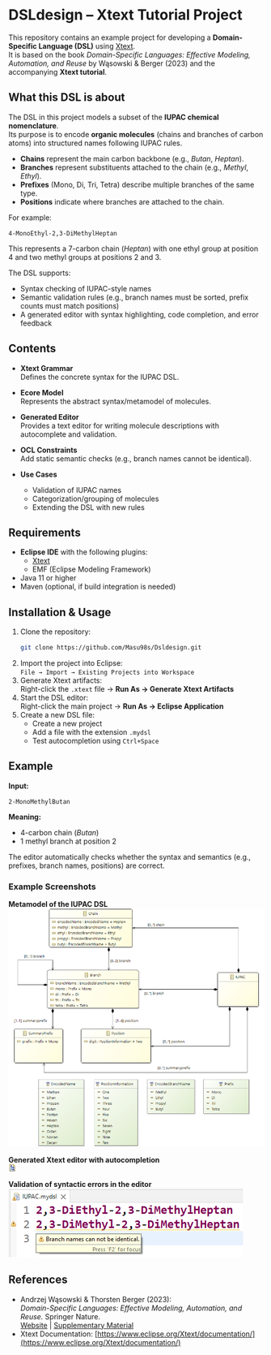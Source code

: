 # DSLdesign – Xtext Tutorial Project

This repository contains an example project for developing a **Domain-Specific Language (DSL)** using [Xtext](https://www.eclipse.org/Xtext/).  
It is based on the book *Domain-Specific Languages: Effective Modeling, Automation, and Reuse* by Wąsowski & Berger (2023) and the accompanying **Xtext tutorial**.

## What this DSL is about

The DSL in this project models a subset of the **IUPAC chemical nomenclature**.  
Its purpose is to encode **organic molecules** (chains and branches of carbon atoms) into structured names following IUPAC rules.

- **Chains** represent the main carbon backbone (e.g., *Butan*, *Heptan*).  
- **Branches** represent substituents attached to the chain (e.g., *Methyl*, *Ethyl*).  
- **Prefixes** (Mono, Di, Tri, Tetra) describe multiple branches of the same type.  
- **Positions** indicate where branches are attached to the chain.

For example:  
```
4-MonoEthyl-2,3-DiMethylHeptan
```
This represents a 7-carbon chain (*Heptan*) with one ethyl group at position 4 and two methyl groups at positions 2 and 3.

The DSL supports:
- Syntax checking of IUPAC-style names  
- Semantic validation rules (e.g., branch names must be sorted, prefix counts must match positions)  
- A generated editor with syntax highlighting, code completion, and error feedback

## Contents

- **Xtext Grammar**  
  Defines the concrete syntax for the IUPAC DSL.
  
- **Ecore Model**  
  Represents the abstract syntax/metamodel of molecules.

- **Generated Editor**  
  Provides a text editor for writing molecule descriptions with autocomplete and validation.

- **OCL Constraints**  
  Add static semantic checks (e.g., branch names cannot be identical).

- **Use Cases**  
  - Validation of IUPAC names  
  - Categorization/grouping of molecules  
  - Extending the DSL with new rules

## Requirements

- **Eclipse IDE** with the following plugins:
  - [Xtext](https://www.eclipse.org/Xtext/download.html)  
  - EMF (Eclipse Modeling Framework)
- Java 11 or higher
- Maven (optional, if build integration is needed)

## Installation & Usage

1. Clone the repository:
   ```bash
   git clone https://github.com/Masu98s/Dsldesign.git
   ```
2. Import the project into Eclipse:  
   `File → Import → Existing Projects into Workspace`
3. Generate Xtext artifacts:  
   Right-click the `.xtext` file → **Run As → Generate Xtext Artifacts**
4. Start the DSL editor:  
   Right-click the main project → **Run As → Eclipse Application**
5. Create a new DSL file:  
   - Create a new project  
   - Add a file with the extension `.mydsl`  
   - Test autocompletion using `Ctrl+Space`

## Example

**Input:**
```
2-MonoMethylButan
```

**Meaning:**
- 4-carbon chain (*Butan*)  
- 1 methyl branch at position 2  

The editor automatically checks whether the syntax and semantics (e.g., prefixes, branch names, positions) are correct.

### Example Screenshots

**Metamodel of the IUPAC DSL**  
![Metamodel](xtext_images/page4_img1.png)

**Generated Xtext editor with autocompletion**  
![Editor](xtext_images/page6_img2.png)

**Validation of syntactic errors in the editor**  
![Validation](xtext_images/page12_img1.png)

## References

- Andrzej Wąsowski & Thorsten Berger (2023):  
  *Domain-Specific Languages: Effective Modeling, Automation, and Reuse.* Springer Nature.  
  [Website](http://dsl.design) | [Supplementary Material](https://bitbucket.org/dsldesign/dsldesign)
- Xtext Documentation: [https://www.eclipse.org/Xtext/documentation/](https://www.eclipse.org/Xtext/documentation/)
